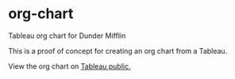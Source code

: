 # org-chart
Tableau org chart for Dunder Mifflin

This is a proof of concept for creating an org chart from a Tableau.

View the org chart on [Tableau public.](https://public.tableau.com/profile/nathan.smith#!/vizhome/DunderMifflin/DunderMifflinOrgChart)
